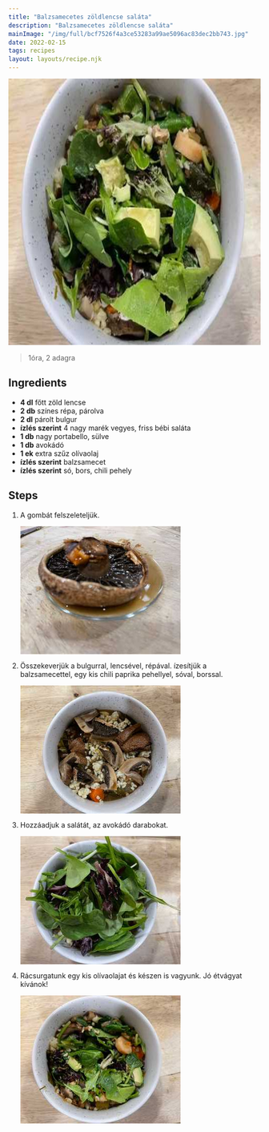 ```yaml
---
title: "Balzsamecetes zöldlencse saláta"
description: "Balzsamecetes zöldlencse saláta"
mainImage: "/img/full/bcf7526f4a3ce53283a99ae5096ac83dec2bb743.jpg"
date: 2022-02-15
tags: recipes
layout: layouts/recipe.njk
---
```

                            
<p align="center"><a href="https://cookpad.com/hu/receptek/15978076-balzsamecetes-zoldlencse-salata" rel="Recipe source page"><img width="751" height="532" src="/img/full/bcf7526f4a3ce53283a99ae5096ac83dec2bb743.jpg"/></a></p>

> 1óra, 2 adagra 

## Ingredients
* **4 dl** főtt zöld lencse
* **2 db** színes répa, párolva
* **2 dl** párolt bulgur
* **ízlés szerint** 4 nagy marék vegyes, friss bébi saláta
* **1 db** nagy portabello, sülve
* **1 db** avokádó
* **1 ek** extra szűz olívaolaj
* **ízlés szerint** balzsamecet
* **ízlés szerint** só, bors, chili pehely

## Steps

1. A gombát felszeleteljük.
 
    <p><img width="320" height="256" align="left" src="/img/full/bdd653a7f20103d753d92516b402c3ee886127f3.jpg"/></p><div style="clear: both"/>

2. Összekeverjük a bulgurral, lencsével, répával. ízesítjük a balzsamecettel, egy kis chili paprika pehellyel, sóval, borssal.
 
    <p><img width="320" height="256" align="left" src="/img/full/3f37efe54b0fee8144a93ff68a948ce8f761451a.jpg"/></p><div style="clear: both"/>

3. Hozzáadjuk a salátát, az avokádó darabokat.
 
    <p><img width="320" height="256" align="left" src="/img/full/1350848ed0f7ab9b9049b9396bd5c255bc162234.jpg"/></p><div style="clear: both"/>

4. Rácsurgatunk egy kis olívaolajat és készen is vagyunk. Jó étvágyat kívánok!
 
    <p><img width="320" height="256" align="left" src="/img/full/a8667254ce839fc719a8370230dc3fa4beb901e8.jpg"/></p><div style="clear: both"/>

